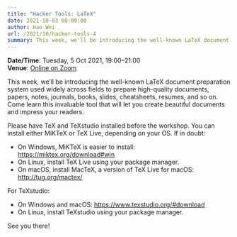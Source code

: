 ```yaml
---
title: "Hacker Tools: LaTeX"
date: 2021-10-03 00:00:00
author: Hao Wei
url: /2021/10/hacker-tools-4
summary: This week, we'll be introducing the well-known LaTeX document preparation system.
---
```

<!--
This workshop has ended; here are links to the materials and recording:

- [Slides](https://github.com/nushackers/hackertools-slides/releases/download/ht-2020-09-22/data-wrangling.pdf)
- [Recording](https://www.youtube.com/watch?v=MyL-RAbPZaY)
-->

**Date/Time**: Tuesday, 5 Oct 2021, 19:00&ndash;21:00<br />
**Venue**: [Online on Zoom](https://nus-sg.zoom.us/j/81791256470?pwd=SElNMVZtTC9yV080dU1HeDhCRWZvUT09)

This week, we’ll be introducing the well-known LaTeX document preparation system used widely across fields to prepare high-quality documents, papers, notes, journals, books, slides, cheatsheets, resumes, and so on. Come learn this invaluable tool that will let you create beautiful documents and impress your readers.

Please have TeX and TeXstudio installed before the workshop. You can install either MiKTeX or TeX Live, depending on your OS. If in doubt:

- On Windows, MiKTeX is easier to install: https://miktex.org/download#win
- On Linux, install TeX Live using your package manager.
- On macOS, install MacTeX, a version of TeX Live for macOS: http://tug.org/mactex/

For TeXstudio:

- On Windows and macOS: https://www.texstudio.org/#download
- On Linux, install TeXstudio using your package manager.

See you there!